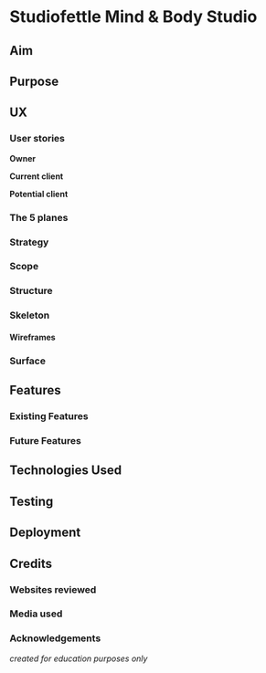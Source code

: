 # Studiofettle Mind & Body Studio

## Aim 


## Purpose


## UX
### User stories

**Owner**


 **Current client**


**Potential client**


### The 5 planes

### Strategy
### Scope
### Structure
### Skeleton
#### Wireframes
### Surface

## Features
### Existing Features
### Future Features

## Technologies Used

## Testing

## Deployment

## Credits
### Websites reviewed
### Media used

### Acknowledgements

*created for education purposes only*